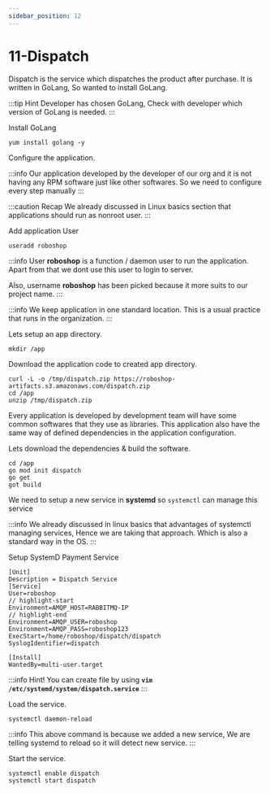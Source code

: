 ```yaml
---
sidebar_position: 12
---
```


# 11-Dispatch 

Dispatch is the service which dispatches the product after purchase. It is written in GoLang, So wanted to install GoLang.


:::tip Hint
Developer has chosen GoLang, Check with developer which version of GoLang is needed.
:::

Install GoLang

```shell 
yum install golang -y
```

Configure the application.

:::info
Our application developed by the developer of our org and it is not having any RPM software just like other softwares. So we need to configure every step manually
:::

:::caution Recap
We already discussed in Linux basics section that applications should run as nonroot user.
:::

Add application User

```shell 
useradd roboshop
```

:::info
User **roboshop** is a function / daemon user to run the application. Apart from that we dont use this user to login to server.

Also, username **roboshop** has been picked because it more suits to our project name.
:::

:::info
We keep application in one standard location. This is a usual practice that runs in the organization.
:::

Lets setup an app directory.

```shell
mkdir /app 
```

Download the application code to created app directory.

```shell
curl -L -o /tmp/dispatch.zip https://roboshop-artifacts.s3.amazonaws.com/dispatch.zip 
cd /app 
unzip /tmp/dispatch.zip
```

Every application is developed by development team will have some common softwares that they use as libraries. This application also have the same way of defined dependencies in the application configuration.

Lets download the dependencies & build the software.

```shell 
cd /app 
go mod init dispatch
go get 
got build
```

We need to setup a new service in **systemd** so `systemctl` can manage this service

:::info
We already discussed in linux basics that advantages of systemctl managing services, Hence we are taking that approach. Which is also a standard way in the OS.
:::


Setup SystemD Payment Service

```unit file (systemd) title=/etc/systemd/system/dispatch.service
[Unit]
Description = Dispatch Service
[Service]
User=roboshop
// highlight-start
Environment=AMQP_HOST=RABBITMQ-IP
// highlight-end
Environment=AMQP_USER=roboshop
Environment=AMQP_PASS=roboshop123
ExecStart=/home/roboshop/dispatch/dispatch
SyslogIdentifier=dispatch

[Install]
WantedBy=multi-user.target
```

:::info
Hint! You can create file by using **`vim /etc/systemd/system/dispatch.service`**
:::

Load the service.

```shell 
systemctl daemon-reload
```

:::info
This above command is because we added a new service, We are telling systemd to reload so it will detect new service.
:::

Start the service.

```shell 
systemctl enable dispatch 
systemctl start dispatch
```




